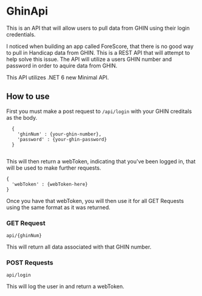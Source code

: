 # GhinApi #

This is an API that will allow users to pull data from GHIN using their login credentials. 

I noticed when building an app called ForeScore, that there is no good way to pull in Handicap data from GHIN. This is a REST API that will attempt to help solve this issue. The API will utilize a users GHIN number and password in order to aquire data from GHIN.

This API utilizes .NET 6 new Minimal API.

## How to use ##

First you must make a post request to ` /api/login ` with your GHIN creditals as the body.

```
  {
    'ghinNum' : {your-ghin-number},
    'password' : {your-ghin-password}
  }
  
```

This will then return a webToken, indicating that you've been logged in, that will be used to make further requests.

```
{
  'webToken' : {webToken-here}
}

```
Once you have that webToken, you will then use it for all GET Requests using the same format as it was returned. 


### GET Request ###

` api/{ghinNum} `

This will return all data associated with that GHIN number.


### POST Requests ###

` api/login `

This will log the user in and return a webToken.





